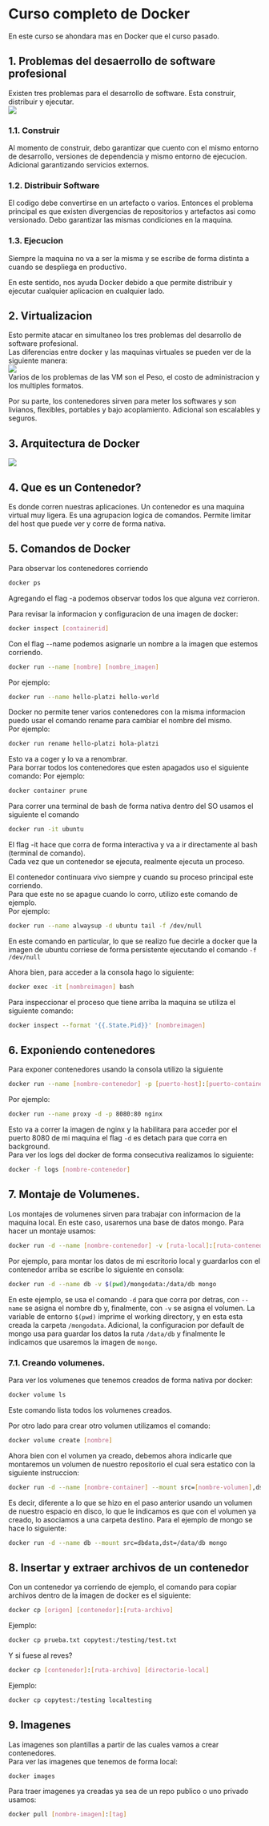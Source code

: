 # Curso completo de Docker  
En este curso se ahondara mas en Docker que el curso pasado.
## 1. Problemas del desaerrollo de software profesional  
Existen tres problemas para el desarrollo de software. Esta construir, distribuir y ejecutar.  
![](./images/DOCKC1.png)  

### 1.1. Construir
Al momento de construir, debo garantizar que cuento con el mismo entorno de desarrollo, versiones de dependencia y mismo entorno de ejecucion. Adicional garantizando servicios externos.  
### 1.2. Distribuir Software  
El codigo debe convertirse en un artefacto o varios. Entonces el problema principal es que existen divergencias de repositorios y artefactos asi como versionado. Debo garantizar las mismas condiciones en la maquina.  
### 1.3. Ejecucion  
Siempre la maquina no va a ser la misma y se escribe de forma distinta a cuando se despliega en productivo.  
  
En este sentido, nos ayuda Docker debido a que permite distribuir y ejecutar cualquier aplicacion en cualquier lado.  
  
## 2. Virtualizacion  
Esto permite atacar en simultaneo los tres problemas del desarrollo de software profesional.  
Las diferencias entre docker y las maquinas virtuales se pueden ver de la siguiente manera:  
![](./images/DOCKC2.png)  
Varios de los problemas de las VM son el Peso, el costo de administracion y los multiples formatos.  
  
Por su parte, los contenedores sirven para meter los softwares y son livianos, flexibles, portables y bajo acoplamiento. Adicional son escalables y seguros.  
## 3. Arquitectura de Docker  
![](./images/DOCKC3.png)  
  
## 4. Que es un Contenedor?  
Es donde corren nuestras aplicaciones. Un contenedor es una maquina virtual muy ligera. Es una agrupacion logica de comandos. Permite limitar del host que puede ver y corre de forma nativa.  
## 5.  Comandos de Docker  
Para observar los contenedores corriendo
```bash
docker ps
```  
Agregando el flag -a podemos observar todos los que alguna vez corrieron.  
  
Para revisar la informacion y configuracion de una imagen de docker:  
```bash
docker inspect [containerid]
```  
Con el flag --name podemos asignarle un nombre a la imagen que estemos corriendo.  
```bash
docker run --name [nombre] [nombre_imagen]
```  
Por ejemplo:  
```bash
docker run --name hello-platzi hello-world
```  
  
Docker no permite tener varios contenedores con la misma informacion puedo usar el comando rename para cambiar el nombre del mismo.  
Por ejemplo:  
```bash
docker run rename hello-platzi hola-platzi
```  
Esto va a coger y lo va a renombrar.  
Para borrar todos los contenedores que esten apagados uso el siguiente comando:
Por ejemplo:  
```bash
docker container prune
```  
Para correr una terminal de bash de forma nativa dentro del SO usamos el siguiente el comando  
```bash
docker run -it ubuntu
```  
El flag -it hace que corra de forma interactiva y va a ir directamente al bash (terminal de comando).  
Cada vez que un contenedor se ejecuta, realmente ejecuta un proceso.  
  
El contenedor continuara vivo siempre y cuando su proceso principal este corriendo.  
Para que este no se apague cuando lo corro, utilizo este comando de ejemplo.  
Por ejemplo:  
```bash
docker run --name alwaysup -d ubuntu tail -f /dev/null
```  
En este comando en particular, lo que se realizo fue decirle a docker que la imagen de ubuntu corriese de forma persistente ejecutando el comando `-f /dev/null` 

Ahora bien, para acceder a la consola hago lo siguiente:  
```bash
docker exec -it [nombreimagen] bash
```  
Para inspeccionar el proceso que tiene arriba la maquina se utiliza el siguiente comando:  
```bash
docker inspect --format '{{.State.Pid}}' [nombreimagen]
```  
## 6. Exponiendo contenedores  
Para exponer contenedores usando la consola utilizo la siguiente
```bash
docker run --name [nombre-contenedor] -p [puerto-host]:[puerto-container] [imagen]
``` 
Por ejemplo: 
```bash
docker run --name proxy -d -p 8080:80 nginx
``` 
Esto va a correr la imagen de nginx y la habilitara para acceder por el puerto 8080 de mi maquina el flag `-d` es detach para que corra en background.  
Para ver los logs del docker de forma consecutiva realizamos lo siguiente:  
```bash
docker -f logs [nombre-contenedor]
```  
## 7. Montaje de Volumenes. 
Los montajes de volumenes sirven para trabajar con informacion de la maquina local. En este caso, usaremos una base de datos mongo. Para hacer un montaje usamos:  
```bash
docker run -d --name [nombre-contenedor] -v [ruta-local]:[ruta-contenedor] [nombre-imagen]
```  
Por ejemplo, para montar los datos de mi escritorio local y guardarlos con el contenedor arriba se escribe lo siguiente en consola:  
```bash
docker run -d --name db -v $(pwd)/mongodata:/data/db mongo
```  
En este ejemplo, se usa el comando `-d` para que corra por detras, con `--name` se asigna el nombre db y, finalmente, con `-v` se asigna el volumen. La variable de entorno `$(pwd)` imprime el working directory, y en esta esta creada la carpeta `/mongodata`. Adicional, la configuracion por default de mongo usa para guardar los datos la ruta `/data/db` y finalmente le indicamos que usaremos la imagen de `mongo`.  
  
### 7.1. Creando volumenes.
Para ver los volumenes que tenemos creados de forma nativa por docker:  
```bash
docker volume ls
```  
Este comando lista todos los volumenes creados.  
  
Por otro lado para crear otro volumen utilizamos el comando:
```bash
docker volume create [nombre]
```  
  
Ahora bien con el volumen ya creado, debemos ahora indicarle que montaremos un volumen de nuestro repositorio el cual sera estatico con la siguiente instruccion:  
```bash
docker run -d --name [nombre-container] --mount src=[nombre-volumen],dst=[carpeta-destino] [nombre-imagen]
```  
Es decir, diferente a lo que se hizo en el paso anterior usando un volumen de nuestro espacio en disco, lo que le indicamos es que con el volumen ya creado, lo asociamos a una carpeta destino. Para el ejemplo de mongo se hace lo siguiente:  
```bash
docker run -d --name db --mount src=dbdata,dst=/data/db mongo
```  
## 8. Insertar y extraer archivos de un contenedor  
Con un contenedor ya corriendo de ejemplo, el comando para copiar archivos dentro de la imagen de docker es el siguiente:  
```bash
docker cp [origen] [contenedor]:[ruta-archivo]
```  
Ejemplo:  
```bash
docker cp prueba.txt copytest:/testing/test.txt
```  
Y si fuese al reves?  
```bash
docker cp [contenedor]:[ruta-archivo] [directorio-local]
```  
Ejemplo:  
```bash
docker cp copytest:/testing localtesting
```  
## 9. Imagenes
Las imagenes son plantillas a partir de las cuales vamos a crear contenedores.  
Para ver las imagenes que tenemos de forma local:  
```bash
docker images
```  
Para traer imagenes ya creadas ya sea de un repo publico o uno privado usamos:  
```bash
docker pull [nombre-imagen]:[tag]
``` 










            
              
                
                  
                    
                      
                        

